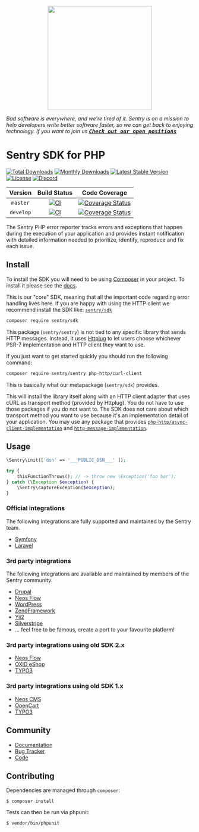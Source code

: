 <p align="center">
  <a href="https://sentry.io" target="_blank" align="center">
    <img src="https://sentry-brand.storage.googleapis.com/sentry-logo-black.png" width="280">
  </a>
  <br />
</p>

_Bad software is everywhere, and we're tired of it. Sentry is on a mission to help developers write better software faster, so we can get back to enjoying technology. If you want to join us [<kbd>**Check out our open positions**</kbd>](https://sentry.io/careers/)_

# Sentry SDK for PHP

[![Total Downloads](https://poser.pugx.org/sentry/sentry/downloads)](https://packagist.org/packages/sentry/sentry)
[![Monthly Downloads](https://poser.pugx.org/sentry/sentry/d/monthly)](https://packagist.org/packages/sentry/sentry)
[![Latest Stable Version](https://poser.pugx.org/sentry/sentry/v/stable)](https://packagist.org/packages/sentry/sentry)
[![License](https://poser.pugx.org/sentry/sentry/license)](https://packagist.org/packages/sentry/sentry)
[![Discord](https://img.shields.io/discord/621778831602221064)](https://discord.gg/cWnMQeA)

| Version | Build Status | Code Coverage |
|:---------:|:-------------:|:-----:|
| `master`| [![CI][master Build Status Image]][master Build Status] | [![Coverage Status][master Code Coverage Image]][master Code Coverage] |
| `develop`| [![CI][develop Build Status Image]][develop Build Status] | [![Coverage Status][develop Code Coverage Image]][develop Code Coverage] |

The Sentry PHP error reporter tracks errors and exceptions that happen during the
execution of your application and provides instant notification with detailed
information needed to prioritize, identify, reproduce and fix each issue.

## Install

To install the SDK you will need to be using [Composer]([https://getcomposer.org/)
in your project. To install it please see the [docs](https://getcomposer.org/download/).

This is our "core" SDK, meaning that all the important code regarding error handling lives here.
If you are happy with using the HTTP client we recommend install the SDK like: [`sentry/sdk`](https://github.com/getsentry/sentry-php-sdk)

```bash
composer require sentry/sdk
```

This package (`sentry/sentry`) is not tied to any specific library that sends HTTP messages. Instead,
it uses [Httplug](https://github.com/php-http/httplug) to let users choose whichever
PSR-7 implementation and HTTP client they want to use.

If you just want to get started quickly you should run the following command:

```bash
composer require sentry/sentry php-http/curl-client
```

This is basically what our metapackage (`sentry/sdk`) provides.

This will install the library itself along with an HTTP client adapter that uses
cURL as transport method (provided by Httplug). You do not have to use those
packages if you do not want to. The SDK does not care about which transport method
you want to use because it's an implementation detail of your application. You may
use any package that provides [`php-http/async-client-implementation`](https://packagist.org/providers/php-http/async-client-implementation)
and [`http-message-implementation`](https://packagist.org/providers/psr/http-message-implementation).

## Usage

```php
\Sentry\init(['dsn' => '___PUBLIC_DSN___' ]);

try {
    thisFunctionThrows(); // -> throw new \Exception('foo bar');
} catch (\Exception $exception) {
    \Sentry\captureException($exception);
}
```

### Official integrations

The following integrations are fully supported and maintained by the Sentry team.

- [Symfony](https://github.com/getsentry/sentry-symfony)
- [Laravel](https://github.com/getsentry/sentry-laravel)

### 3rd party integrations

The following integrations are available and maintained by members of the Sentry community.

- [Drupal](https://www.drupal.org/project/raven)
- [Neos Flow](https://github.com/flownative/flow-sentry)
- [WordPress](https://wordpress.org/plugins/wp-sentry-integration/)
- [ZendFramework](https://github.com/facile-it/sentry-module)
- [Yii2](https://github.com/notamedia/yii2-sentry)
- [Silverstripe](https://github.com/phptek/silverstripe-sentry)
- ... feel free to be famous, create a port to your favourite platform!

### 3rd party integrations using old SDK 2.x

- [Neos Flow](https://github.com/networkteam/Networkteam.SentryClient)
- [OXID eShop](https://github.com/OXIDprojects/sentry)
- [TYPO3](https://github.com/networkteam/sentry_client)

### 3rd party integrations using old SDK 1.x

- [Neos CMS](https://github.com/networkteam/Netwokteam.Neos.SentryClient)
- [OpenCart](https://github.com/BurdaPraha/oc_sentry)
- [TYPO3](https://github.com/networkteam/sentry_client/tree/2.1.1)

## Community

- [Documentation](https://docs.sentry.io/error-reporting/quickstart/?platform=php)
- [Bug Tracker](http://github.com/getsentry/sentry-php/issues)
- [Code](http://github.com/getsentry/sentry-php)

## Contributing

Dependencies are managed through `composer`:

```
$ composer install
```

Tests can then be run via phpunit:

```
$ vendor/bin/phpunit
```

[master Build Status]: https://github.com/getsentry/sentry-php/actions?query=workflow%3ACI+branch%3Amaster
[master Build Status Image]: https://github.com/getsentry/sentry-php/workflows/CI/badge.svg?branch=master
[develop Build Status]: https://github.com/getsentry/sentry-php/actions?query=workflow%3ACI+branch%3Adevelop
[develop Build Status Image]: https://github.com/getsentry/sentry-php/workflows/CI/badge.svg?branch=develop
[master Code Coverage]: https://codecov.io/gh/getsentry/sentry-php/branch/master
[master Code Coverage Image]: https://img.shields.io/codecov/c/github/getsentry/sentry-php/master?logo=codecov
[develop Code Coverage]: https://codecov.io/gh/getsentry/sentry-php/branch/develop
[develop Code Coverage Image]: https://img.shields.io/codecov/c/github/getsentry/sentry-php/develop?logo=codecov
